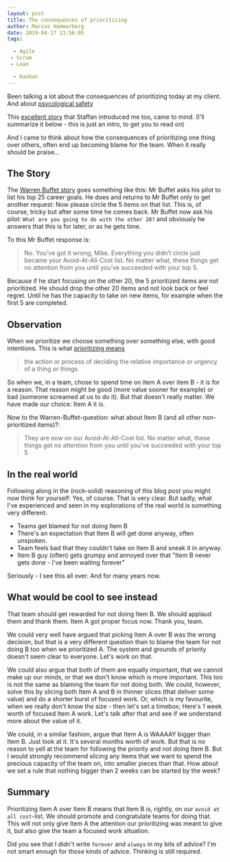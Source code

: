 ```yaml
---
layout: post
title: The consequences of prioritizing
author: Marcus Hammarberg
date: 2019-04-17 11:56:05
tags:

  - Agile
 - Scrum
 - Lean

  - Kanban
---
```


Been talking a lot about the consequences of prioritizing today at my client. And about [psycological safety](https://docs.google.com/document/d/1BAmaH1_U4z5tc3QpV5pMDoPsGmVSVYdSzefIfwjeT7E/export?format=pdf)

This [excellent story](https://jamesclear.com/buffett-focus) that Staffan introduced me too, came to mind. (I'll summarize it below - this is just an intro, to get you to read on)

And I came to think about how the consequences of prioritizing one thing over others, often end up becoming blame for the team. When it really should be praise...

<!-- excerpt-end -->

## The Story

The [Warren Buffet story](https://jamesclear.com/buffett-focus) goes something like this:
Mr Buffet asks his pilot to list his top 25 career goals. He does and returns to Mr Buffet only to get another request: Now please circle the 5 items on that list. This is, of course, tricky but after some time he comes back.
Mr Buffet now ask his pilot: `What are you going to do with the other 20?` and obviously he answers that this is for later, or as he gets time.

To this Mr Buffet response is:
> No. You’ve got it wrong, Mike. Everything you didn’t circle just became your Avoid-At-All-Cost list. No matter what, these things get no attention from you until you’ve succeeded with your top 5.

Because if he start focusing on the other 20, the 5 prioritized items are not prioritized. He should drop the other 20 items and not look back or feel regret. Until he has the capacity to take on new items, for example when the first 5 are completed.

## Observation

When we prioritize we choose something over something else, with good intentions. This is what [prioritizing means](https://www.google.com/search?q=defintion+prioritzation&rlz=1C1GGRV_enSE816SE817&oq=defintion+prioritzation)

> the action or process of deciding the relative importance or urgency of a thing or things

So when we, in a team, chose to spend time on item A over item B - it is for a reason. That reason might be good (more value sooner for example) or bad (someone screamed at us to do it). But that doesn't really matter. We have made our choice: Item A it is.

Now to the Warren-Buffet-question: what about Item B (and all other non-prioritized items)?:

> They are now on our Avoid-At-All-Cost list. No matter what, these things get no attention from you until you’ve succeeded with your top 5

## In the real world
Following along in the (rock-solid) reasoning of this blog post you might now think for yourself: Yes, of course. That is very clear.
But sadly, what I've experienced and seen in my explorations of the real world is something very different:

* Teams get blamed for not doing Item B
* There's an expectation that Item B will get done anyway, often unspoken.
* Team feels bad that they couldn't take on Item B and sneak it in anyway.
* Item B guy (often) gets grumpy and annoyed over that "Item B never gets done - I've been waiting forever"

Seriously - I see this all over. And for many years now.

## What would be cool to see instead
That team should get rewarded for not doing Item B. We should applaud them and thank them. Item A got proper focus now. Thank you, team.

We could very well have argued that picking Item A over B was the wrong decision, but that is a very different question than to blame the team for not doing B too when we prioritized A. The system and grounds of priority doesn't seem clear to everyone. Let's work on that.

We could also argue that both of them are equally important, that we cannot make up our minds, or that we don't know which is more important. This too is not the same as blaming the team for not doing both. We could, however, solve this by slicing both Item A and B in thinner slices (that deliver some value) and do a shorter burst of focused work.
Or, which is my favourite, when we really don't know the size - then let's set a timebox; Here's 1 week worth of focused Item A work. Let's talk after that and see if we understand more about the value of it.

We could, in a similar fashion, argue that Item A is WAAAAY bigger than Item B. Just look at it. It's several months worth of work. But that is no reason to yell at the team for following the priority and not doing Item B. But I would strongly recommend slicing any items that we want to spend the precious capacity of the team on, into smaller pieces than that. How about we set a rule that nothing bigger than 2 weeks can be started by the week?

## Summary
Prioritizing Item A over Item B means that Item B is, rightly, on our `avoid at all cost`-list. We should promote and congratulate teams for doing that. This will not only give Item A the attention our prioritizing was meant to give it, but also give the team a focused work situation.

Did you see that I didn't write `forever` and `always` in my bits of advice? I'm not smart enough for those kinds of advice. Thinking is still required.
